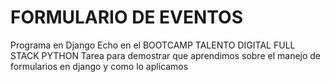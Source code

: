 # FORMULARIO DE EVENTOS 
Programa en Django Echo en el BOOTCAMP TALENTO DIGITAL FULL STACK PYTHON 
Tarea para demostrar que aprendimos sobre el manejo de formularios en django y como lo aplicamos 
